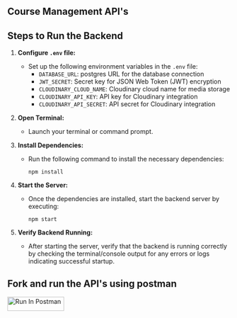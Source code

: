 ## Course Management API's



## Steps to Run the Backend

1. **Configure `.env` file:**
   - Set up the following environment variables in the `.env` file:
     - `DATABASE_URL`: postgres URL for the database connection
     - `JWT_SECRET`: Secret key for JSON Web Token (JWT) encryption
     - `CLOUDINARY_CLOUD_NAME`: Cloudinary cloud name for media storage
     - `CLOUDINARY_API_KEY`: API key for Cloudinary integration
     - `CLOUDINARY_API_SECRET`: API secret for Cloudinary integration

2. **Open Terminal:**
   - Launch your terminal or command prompt.

3. **Install Dependencies:**
   - Run the following command to install the necessary dependencies:
     ```
     npm install
     ```

4. **Start the Server:**
   - Once the dependencies are installed, start the backend server by executing:
     ```
     npm start
     ```

5. **Verify Backend Running:**
   - After starting the server, verify that the backend is running correctly by checking the terminal/console output for any errors or logs indicating successful startup.


## Fork and run the API's using postman
[<img src="https://run.pstmn.io/button.svg" alt="Run In Postman" style="width: 128px; height: 32px;">](https://app.getpostman.com/run-collection/23477668-104fed6f-a71d-405a-97bc-d3dfb00f7e11?action=collection%2Ffork&source=rip_markdown&collection-url=entityId%3D23477668-104fed6f-a71d-405a-97bc-d3dfb00f7e11%26entityType%3Dcollection%26workspaceId%3Dc2593da9-2e72-487c-9b98-ffe8de916e98)
